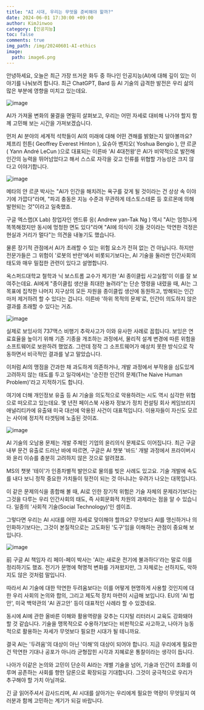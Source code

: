 ```yaml
---
title: "AI 시대, 우리는 무엇을 준비해야 할까?"
date: 2024-06-01 17:30:00 +09:00
author: KimJinwoo
category: [인공지능]
toc: false
comments: true
img_path: /img/20240601-AI-ethics
image:
  path: image6.png
---
```


안녕하세요, 오늘은 최근 가장 뜨거운 화두 중 하나인 인공지능(AI)에 대해 깊이 있는 이야기를 나눠보려 합니다. 최근 ChatGPT, Bard 등 AI 기술의 급격한 발전은 우리 삶의 많은 부분에 영향을 미치고 있는데요.

![image](image.png)

AI가 가져올 변화의 물결을 면밀히 살펴보고, 우리는 어떤 자세로 대비해 나가야 할지 함께 고민해 보는 시간을 가져보겠습니다.

먼저 AI 분야의 세계적 석학들이 AI의 미래에 대해 어떤 견해를 밝혔는지 알아볼까요? 제프리 힌튼( Geoffrey Everest Hinton ), 요슈아 벤지오( Yoshua Bengio ), 얀 르쿤( Yann André LeCun )으로 대표되는 이른바 'AI 4대천왕'은 AI가 비약적으로 발전해 인간의 능력을 뛰어넘었다고 해서 스스로 자각을 갖고 인류를 위협할 가능성은 크지 않다고 이야기합니다.

![image](image2.png)

메타의 얀 르쿤 박사는 "AI가 인간을 해치려는 욕구를 갖게 될 것이라는 건 상상 속 이야기에 가깝다"라며, "파괴 충동은 지능 수준과 무관하게 테스토스테론 등 호르몬에 의해 발현되는 것"이라고 일축했죠.

구글 엑스랩(X Lab) 창업자인 앤드류 응( Andrew yan-Tak Ng ) 역시 "AI는 엄청나게 똑똑해졌지만 동시에 멍청한 면도 있다"라며 "AI에 의식이 깃들 것이라는 막연한 걱정은 현실과 거리가 멀다"는 의견을 내놓기도 했습니다.

물론 장기적 관점에서 AI가 초래할 수 있는 위험 요소가 전혀 없는 건 아닙니다. 하지만 전문가들은 그 위험이 '로봇의 반란'에서 비롯되기보다는, AI 기술을 둘러싼 인간사회의 태도와 매우 밀접한 관련이 있다고 설명합니다.

옥스퍼드대학교 철학과 닉 보스트롬 교수가 제기한 'AI 종이클립 사고실험'이 이를 잘 보여주는데요. AI에게 "종이클립 생산을 최대한 늘려라"는 단순 명령을 내렸을 때, AI는 그 목표에 집착한 나머지 지구상의 모든 자원을 종이클립 생산에 동원하고, 방해되는 인간마저 제거하려 할 수 있다는 겁니다. 이른바 '하위 목적의 문제'로, 인간이 의도하지 않은 결과를 초래할 수 있다는 거죠.

![image](image3.png)

실제로 보잉사의 737맥스 비행기 추락사고가 이와 유사한 사례로 꼽힙니다. 보잉은 연료효율을 높이기 위해 기존 기종을 개조하는 과정에서, 물리적 설계 변경에 따른 위험을 소프트웨어로 보완하려 했었죠. 그런데 정작 그 소프트웨어가 예상치 못한 방식으로 작동하면서 비극적인 결과를 낳고 말았습니다.

이처럼 AI의 맹점을 간과한 채 과도하게 의존하거나, 개발 과정에서 부작용을 심도있게 고려하지 않는 태도를 두고 일각에서는 '순진한 인간의 문제(The Naive Human Problem)'라고 지적하기도 합니다.

여기에 더해 개인정보 유출 등 AI 기술을 의도적으로 악용하려는 시도 역시 심각한 위협으로 떠오르고 있는데요. 몇 년전 페이스북 사용자 정보가 정치 컨설팅 회사 케임브리지 애널리티카에 유출돼 미국 대선에 악용된 사건이 대표적입니다. 이용자들이 자신도 모르는 사이에 정치적 타겟팅에 노출된 것이죠.

![image](image4.png)

AI 기술의 오남용 문제는 개발 주체인 기업의 윤리의식 문제로도 이어집니다. 최근 구글 내부 문건 유출로 드러난 바에 따르면, 구글은 AI 챗봇 '바드' 개발 과정에서 프라이버시와 윤리 이슈를 충분히 고려하지 않은 것으로 알려졌죠.

MS의 챗봇 '테이'가 인종차별적 발언으로 물의를 빚은 사례도 있고요. 기술 개발에 속도를 내다 보니 정작 중요한 가치들이 뒷전이 되는 것 아니냐는 우려가 나오는 대목입니다.

이 같은 문제의식을 종합해 볼 때, AI로 인한 장기적 위험은 기술 자체의 문제라기보다는 그것을 다루는 우리 인간사회의 태도, 즉 사회문화적 차원의 과제라는 점을 알 수 있습니다. 일종의 '사회적 기술(Social Technology)'인 셈이죠.

그렇다면 우리는 AI 시대를 어떤 자세로 맞이해야 할까요? 무엇보다 AI를 맹신하거나 의인화하기보다는, 그것이 본질적으로는 고도화된 '도구'임을 이해하는 관점이 중요해 보입니다.

![image](image5.png)

前 구글 AI 책임자 리 페이-페이 박사는 'AI는 새로운 전기에 불과하다'라는 말로 이를 정리하기도 했죠. 전기가 문명에 혁명적 변화를 가져왔지만, 그 자체로는 선하지도, 악하지도 않은 것처럼 말입니다.

따라서 AI 기술에 대한 막연한 두려움보다는 이를 어떻게 현명하게 사용할 것인지에 대한 우리 사회의 논의와 합의, 그리고 제도적 장치 마련이 시급해 보입니다. EU의 'AI 법안', 미국 백악관의 'AI 권고안' 등이 대표적인 사례라 할 수 있겠네요.

동시에 AI에 관한 올바른 이해와 활용역량을 갖추는 디지털 리터러시 교육도 강화돼야 할 것 같습니다. 기술을 맹목적으로 수용하기보다는 비판적으로 사고하고, 나아가 능동적으로 활용하는 자세가 무엇보다 필요한 시대가 될 테니까요.

결국 AI는 '두려움'의 대상이 아닌 '이해'의 대상이 되어야 합니다. 지금 우리에게 필요한 건 막연한 기대나 공포가 아니라 균형잡힌 시각과 지혜로운 통찰이라는 생각이 듭니다.

나아가 이같은 논의와 고민이 단순히 AI라는 개별 기술을 넘어, 기술과 인간이 조화를 이루며 공존하는 사회를 향한 담론으로 확장되길 기대합니다. 그것이 궁극적으로 우리가 추구해야 할 가치 아닐까요.

긴 글 읽어주셔서 감사드리며, AI 시대를 살아가는 우리에게 필요한 역량이 무엇일지 여러분과 함께 고민하는 계기가 되길 바랍니다.
